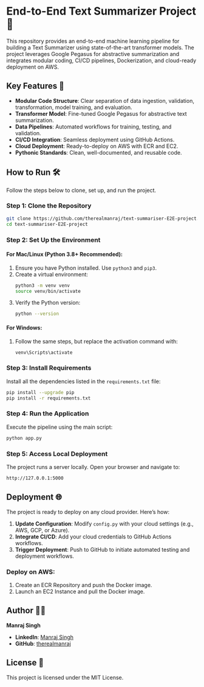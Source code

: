 
# End-to-End Text Summarizer Project 🚀

This repository provides an end-to-end machine learning pipeline for building a Text Summarizer using state-of-the-art transformer models. The project leverages Google Pegasus for abstractive summarization and integrates modular coding, CI/CD pipelines, Dockerization, and cloud-ready deployment on AWS.

## Key Features 🌟
- **Modular Code Structure**: Clear separation of data ingestion, validation, transformation, model training, and evaluation.
- **Transformer Model**: Fine-tuned Google Pegasus for abstractive text summarization.
- **Data Pipelines**: Automated workflows for training, testing, and validation.
- **CI/CD Integration**: Seamless deployment using GitHub Actions.
- **Cloud Deployment**: Ready-to-deploy on AWS with ECR and EC2.
- **Pythonic Standards**: Clean, well-documented, and reusable code.

## How to Run 🛠️

Follow the steps below to clone, set up, and run the project.

### Step 1: Clone the Repository
```bash
git clone https://github.com/therealmanraj/text-summariser-E2E-project.git  
cd text-summariser-E2E-project  
```

### Step 2: Set Up the Environment

#### For Mac/Linux (Python 3.8+ Recommended):
1. Ensure you have Python installed. Use `python3` and `pip3`.
2. Create a virtual environment:
   ```bash
   python3 -m venv venv  
   source venv/bin/activate  
   ```
3. Verify the Python version:
   ```bash
   python --version  
   ```

#### For Windows:
1. Follow the same steps, but replace the activation command with:
   ```bash
   venv\Scripts\activate  
   ```

### Step 3: Install Requirements
Install all the dependencies listed in the `requirements.txt` file:
```bash
pip install --upgrade pip  
pip install -r requirements.txt  
```

### Step 4: Run the Application
Execute the pipeline using the main script:
```bash
python app.py  
```

### Step 5: Access Local Deployment
The project runs a server locally. Open your browser and navigate to:
```bash
http://127.0.0.1:5000  
```

## Deployment 🌐
The project is ready to deploy on any cloud provider. Here’s how:

1. **Update Configuration**: Modify `config.py` with your cloud settings (e.g., AWS, GCP, or Azure).
2. **Integrate CI/CD**: Add your cloud credentials to GitHub Actions workflows.
3. **Trigger Deployment**: Push to GitHub to initiate automated testing and deployment workflows.

### Deploy on AWS:
1. Create an ECR Repository and push the Docker image.
2. Launch an EC2 Instance and pull the Docker image.

## Author 👨‍💻
**Manraj Singh**

- **LinkedIn**: [Manraj Singh](#)
- **GitHub**: [therealmanraj](https://github.com/therealmanraj)

## License 📄
This project is licensed under the MIT License.
